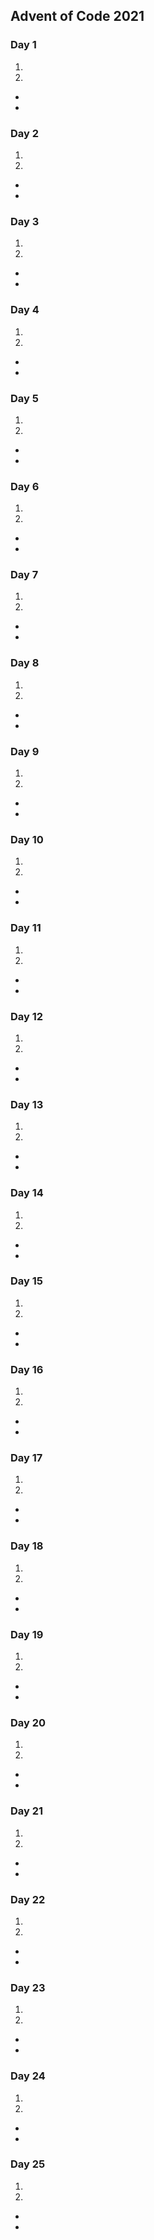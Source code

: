 ## Advent of Code 2021

### Day 1

1.  
2.  

-   
-   



### Day 2

1.  
2.  

-   
-   



### Day 3

1.  
2.  

-   
-   



### Day 4

1.  
2.  

-   
-   



### Day 5

1.  
2.  

-   
-   



### Day 6

1.  
2.  

-   
-   



### Day 7

1.  
2.  

-   
-   



### Day 8

1.  
2.  

-   
-   



### Day 9

1.  
2.  

-   
-   



### Day 10

1.  
2.  

-   
-   



### Day 11

1.  
2.  

-   
-   



### Day 12

1.  
2.  

-   
-   



### Day 13

1.  
2.  

-   
-   



### Day 14

1.  
2.  

-   
-   



### Day 15

1.  
2.  

-   
-   



### Day 16

1.  
2.  

-   
-   



### Day 17

1.  
2.  

-   
-   



### Day 18

1.  
2.  

-   
-   



### Day 19

1.  
2.  

-   
-   



### Day 20

1.  
2.  

-   
-   



### Day 21

1.  
2.  

-   
-   



### Day 22

1.  
2.  

-   
-   



### Day 23

1.  
2.  

-   
-   



### Day 24

1.  
2.  

-   
-   



### Day 25

1.  
2.  

-   
-   

